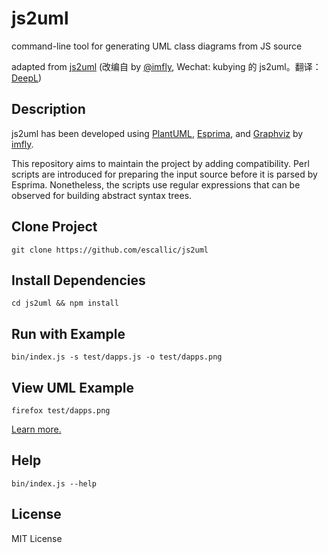 # js2uml
command-line tool for generating UML class diagrams from JS source

adapted from [js2uml](https://github.com/imfly/js2uml) (改编自 by [@imfly](https://github.com/imfly), Wechat: kubying 的 js2uml。翻译：[DeepL](https://www.deepl.com/translator#en/zh/Translation%20by%20DeepL))


## Description
js2uml has been developed using [PlantUML](https://plantuml.com), [Esprima](https://esprima.org), and [Graphviz](http://www.graphviz.org/) by [imfly](https://github.com/imfly).

This repository aims to maintain the project by adding compatibility. Perl scripts are introduced for preparing the input source before it is parsed by Esprima. Nonetheless, the scripts use regular expressions that can be observed for building abstract syntax trees.


## Clone Project
```
git clone https://github.com/escallic/js2uml
```


## Install Dependencies

```
cd js2uml && npm install
```


## Run with Example

```
bin/index.js -s test/dapps.js -o test/dapps.png
```


## View UML Example

```
firefox test/dapps.png
```
[Learn more.](https://developer.mozilla.org)


## Help
```
bin/index.js --help
```


## License

MIT License
